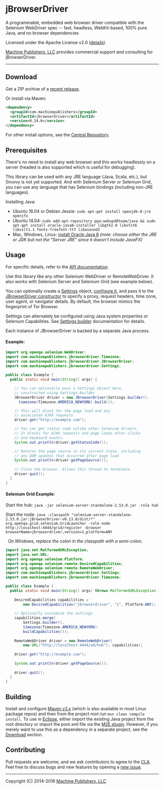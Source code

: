 # jBrowserDriver
A programmable, embedded web browser driver compatible with the Selenium WebDriver spec -- fast, headless, WebKit-based, 100% pure Java, and no browser dependencies

Licensed under the Apache License v2.0 ([details](https://raw.githubusercontent.com/MachinePublishers/jBrowserDriver/master/LICENSE)).

[Machine Publishers, LLC](https://machinepublishers.com/about) provides commercial support and consulting for jBrowserDriver.

- - -

## Download
Get a ZIP archive of a [recent release](https://github.com/MachinePublishers/jBrowserDriver/releases/latest).

Or install via Maven:
```xml
<dependency>
  <groupId>com.machinepublishers</groupId>
  <artifactId>jbrowserdriver</artifactId>
  <version>0.14.6</version>
</dependency>
```
For other install options, see the [Central Repository](http://search.maven.org/#artifactdetails|com.machinepublishers|jbrowserdriver|0.14.6|jar).

## Prerequisites
There's no need to install any web browser and this works headlessly on a server (headed is also supported which is useful for debugging).

This library can be used with any JRE language (Java, Scala, etc.), but Groovy is not yet supported. And with Selenium Server or Selenium Grid, you can use any language that has Selenium bindings (including non-JRE languages).

Installing Java:
 * Ubuntu 16.04 or Debian Jessie: `sudo apt-get install openjdk-8-jre openjfx`
 * Ubuntu 14.04: `sudo add-apt-repository ppa:webupd8team/java && sudo apt-get install oracle-java8-installer libgtk2.0 libxtst6 libxslt1.1 fonts-freefont-ttf libasound2`
 * Mac, Windows, Linux: [install Oracle Java 8](http://www.oracle.com/technetwork/java/javase/downloads/index.html) *(note: choose either the JRE or JDK but not the "Server JRE" since it doesn't include JavaFX)*

## Usage
For specific details, refer to the [API documentation](http://machinepublishers.github.io/jBrowserDriver/).

Use this library like any other Selenium WebDriver or RemoteWebDriver. It also works with Selenium Server and Selenium Grid (see example below).

You can optionally create a [Settings](http://machinepublishers.github.io/jBrowserDriver/com/machinepublishers/jbrowserdriver/Settings.html) object, [configure it](http://machinepublishers.github.io/jBrowserDriver/com/machinepublishers/jbrowserdriver/Settings.Builder.html), and pass it to the [JBrowserDriver constructor](http://machinepublishers.github.io/jBrowserDriver/com/machinepublishers/jbrowserdriver/JBrowserDriver.html#JBrowserDriver-com.machinepublishers.jbrowserdriver.Settings-) to specify a proxy, request headers, time zone, user agent, or navigator details. By default, the browser mimics the fingerprint of Tor Browser.

Settings can alternately be configured using Java system properties or Selenium Capabilities. See [Settings builder](http://machinepublishers.github.io/jBrowserDriver/com/machinepublishers/jbrowserdriver/Settings.Builder.html) documentation for details.

Each instance of JBrowserDriver is backed by a separate Java process.

#### Example:
```java
import org.openqa.selenium.WebDriver;
import com.machinepublishers.jbrowserdriver.Timezone;
import com.machinepublishers.jbrowserdriver.JBrowserDriver;
import com.machinepublishers.jbrowserdriver.Settings;
    
public class Example {
  public static void main(String[] args) {

    // You can optionally pass a Settings object here,
    // constructed using Settings.Builder
    JBrowserDriver driver = new JBrowserDriver(Settings.builder().
      timezone(Timezone.AMERICA_NEWYORK).build());

    // This will block for the page load and any
    // associated AJAX requests
    driver.get("http://example.com");

    // You can get status code unlike other Selenium drivers.
    // It blocks for AJAX requests and page loads after clicks 
    // and keyboard events.
    System.out.println(driver.getStatusCode());

    // Returns the page source in its current state, including
    // any DOM updates that occurred after page load
    System.out.println(driver.getPageSource());
    
    // Close the browser. Allows this thread to terminate.
    driver.quit();
  }
}
```

#### Selenium Grid Example:

Start the hub: `java -jar selenium-server-standalone-2.53.0.jar -role hub`

Start the node: `java -classpath "selenium-server-standalone-2.53.0.jar:jBrowserDriver-v0.13.0/dist/*" org.openqa.grid.selenium.GridLauncher -role node http://localhost:4444/grid/register -browser browserName=jbrowserdriver,version=1,platform=ANY`

&nbsp;&nbsp;*On Windows, replace the colon in the classpath with a semi-colon.*

```java
import java.net.MalformedURLException;
import java.net.URL;
import org.openqa.selenium.Platform;
import org.openqa.selenium.remote.DesiredCapabilities;
import org.openqa.selenium.remote.RemoteWebDriver;
import com.machinepublishers.jbrowserdriver.Settings;
import com.machinepublishers.jbrowserdriver.Timezone;

public class Example {
  public static void main(String[] args) throws MalformedURLException {
  
    DesiredCapabilities capabilities = 
        new DesiredCapabilities("jbrowserdriver", "1", Platform.ANY);
    
    // Optionally customize the settings
    capabilities.merge(
        Settings.builder().
        timezone(Timezone.AMERICA_NEWYORK).
        buildCapabilities());
    
    RemoteWebDriver driver = new RemoteWebDriver(
        new URL("http://localhost:4444/wd/hub"), capabilities);
    
    driver.get("http://example.com");
    
    System.out.println(driver.getPageSource());
    
    driver.quit();
  }
}
```



## Building
Install and configure [Maven v3.x](https://maven.apache.org/download.cgi) (which is also available in most Linux package repos) and then from the project root run `mvn clean compile install`. To use in [Eclipse](http://www.eclipse.org/downloads/), either import the existing Java project from the root directory or import the pom.xml file via the [M2E plugin](https://marketplace.eclipse.org/content/maven-integration-eclipse-luna-and-newer). However, if you merely want to use this as a dependency in a separate project, see the [Download](https://github.com/MachinePublishers/jBrowserDriver#download) section.

## Contributing
Pull requests are welcome, and we ask contributors to agree to the [CLA](https://github.com/MachinePublishers/jBrowserDriver/blob/master/CLA-individual.txt). Feel free to discuss bugs and new features by opening a [new issue](https://github.com/MachinePublishers/jBrowserDriver/issues/new).

- - -

Copyright (C) 2014-2016 [Machine Publishers, LLC](https://machinepublishers.com)
